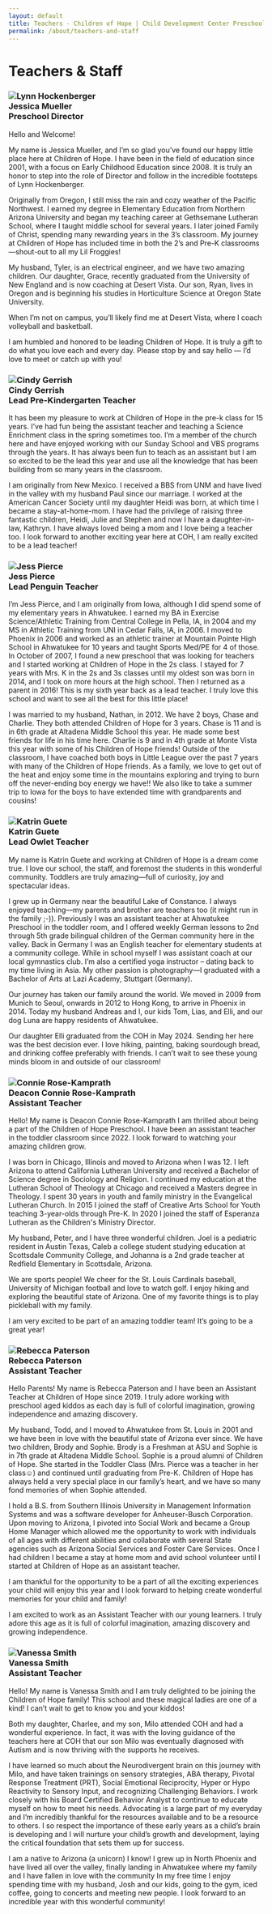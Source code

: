 ```yaml
---
layout: default
title: Teachers - Children of Hope | Child Development Center Preschool
permalink: /about/teachers-and-staff
---
```


Teachers & Staff
===


<h3 class="ui header">
  <img src="{{ site.baseurl }}/assets/images/teachers/jessica_mueller.jpg"
    alt="Lynn Hockenberger" class="ui tiny circular image" />
  <div class="content">
    Jessica Mueller
    <div class="sub header">Preschool Director</div>
  </div>
</h3>

<div class="ui hidden divider"></div>

<p>Hello and Welcome!</p>

<p>
  My name is Jessica Mueller, and I’m so glad you’ve found our happy little place here at Children of Hope. I have been in the field of education since 2001, with a focus on Early Childhood Education since 2008. It is truly an honor to step into the role of Director and follow in the incredible footsteps of Lynn Hockenberger.
</p>

<p>
  Originally from Oregon, I still miss the rain and cozy weather of the Pacific Northwest. I earned my degree in Elementary Education from Northern Arizona University and began my teaching career at Gethsemane Lutheran School, where I taught middle school for several years. I later joined Family of Christ, spending many rewarding years in the 3’s classroom. My journey at Children of Hope has included time in both the 2’s and Pre-K classrooms—shout-out to all my Lil Froggies!
</p>

<p>
  My husband, Tyler, is an electrical engineer, and we have two amazing children. Our daughter, Grace, recently graduated from the University of New England and is now coaching at Desert Vista. Our son, Ryan, lives in Oregon and is beginning his studies in Horticulture Science at Oregon State University.
</p>

<p>
  When I’m not on campus, you’ll likely find me at Desert Vista, where I coach volleyball and basketball.
</p>

<p>
  I am humbled and honored to be leading Children of Hope. It is truly a gift to do what you love each and every day. Please stop by and say hello &mdash; I’d love to meet or catch up with you!
</p>

<div class="ui section divider"></div>

<h3 class="ui header">
  <img src="{{ site.baseurl }}/assets/images/teachers/cindy_gerrish.webp"
    alt="Cindy Gerrish" class="ui tiny circular image" />
  <div class="content">
    Cindy Gerrish
    <div class="sub header">Lead Pre-Kindergarten Teacher</div>
  </div>
</h3>
<div class="ui hidden divider"></div>
<p>
  It has been my pleasure to work at Children of Hope in the pre-k class for 15 years. I’ve had fun being the assistant teacher and teaching a Science Enrichment class in the spring sometimes too. I’m a member of the church here and have enjoyed working with our Sunday School and VBS programs through the years. It has always been fun to teach as an assistant but I am so excited to be the lead this year and use all the knowledge that has been building from so many years in the classroom.
 </p>
 <p>
  I am originally from New Mexico. I received a BBS from UNM and have lived in the valley with my husband Paul since our marriage. I worked at the American Cancer Society until my daughter Heidi was born, at which time I became a stay-at-home-mom. I have had the privilege of raising three fantastic children, Heidi, Julie and Stephen and now I have a daughter-in-law, Kathryn. I have always loved being a mom and I love being a teacher too. I look forward to another exciting year here at COH, I am really excited to be a lead teacher!
</p>

<div class="ui section divider"></div>

<h3 class="ui header">
  <img src="{{ site.baseurl }}/assets/images/teachers/jess_pierce.webp"
    alt="Jess Pierce" class="ui tiny circular image" />
  <div class="content">
    Jess Pierce
    <div class="sub header">Lead Penguin Teacher</div>
  </div>
</h3>

<div class="ui hidden divider"></div>

<p>
  I’m Jess Pierce, and I am originally from Iowa, although I did spend some of my elementary years in Ahwatukee. I earned my BA in Exercise Science/Athletic Training from Central College in Pella, IA, in 2004 and my MS in Athletic Training from UNI in Cedar Falls, IA, in 2006. I moved to Phoenix in 2006 and worked as an athletic trainer at Mountain Pointe High School in Ahwatukee for 10 years and taught Sports Med/PE for 4 of those. In October of 2007, I found a new preschool that was looking for teachers and I started working at Children of Hope in the 2s class. I stayed for 7 years with Mrs. K in the 2s and 3s classes until my oldest son was born in 2014, and I took on more hours at the high school. Then I returned as a parent in 2016! This is my sixth year back as a lead teacher. I truly love this school and want to see all the best for this little place!
</p>
<p>
  I was married to my husband, Nathan, in 2012. We have 2 boys, Chase and Charlie. They both attended Children of Hope for 3 years. Chase is 11 and is in 6th grade at Altadena Middle School this year. He made some best friends for life in his time here. Charlie is 9 and in 4th grade at Monte Vista this year with some of his Children of Hope friends! Outside of the classroom, I have coached both boys in Little League over the past 7 years with many of the Children of Hope friends. As a family, we love to get out of the heat and enjoy some time in the mountains exploring and trying to burn off the never-ending boy energy we have!! We also like to take a summer trip to Iowa for the boys to have extended time with grandparents and cousins!
</p>

<div class="ui section divider"></div>

<h3 class="ui header">
  <img src="{{ site.baseurl }}/assets/images/teachers/katrin_guete.jpg"
    alt="Katrin Guete" class="ui tiny circular image" />
  <div class="content">
    Katrin Guete
    <div class="sub header">Lead Owlet Teacher</div>
  </div>
</h3>

<div class="ui hidden divider"></div>

<p>
  My name is Katrin Guete and working at Children of Hope is a dream come true. I love our school, the staff, and foremost the students in this wonderful community. Toddlers are truly amazing—full of curiosity, joy and spectacular ideas.
</p>
<p>
  I grew up in Germany near the beautiful Lake of Constance. I always enjoyed teaching—my parents and brother are teachers too (it might run in the family ;-)). Previously I was an assistant teacher at Ahwatukee Preschool in the toddler room, and I offered weekly German lessons to 2nd through 5th grade bilingual children of the German community here in the valley. Back in Germany I was an English teacher for elementary students at a community college. While in school myself I was assistant coach at our local gymnastics club. I’m also a certified yoga instructor – dating back to my time living in Asia. My other passion is photography—I graduated with a Bachelor of Arts at Lazi Academy, Stuttgart (Germany).
</p>
<p>
  Our journey has taken our family around the world. We moved in 2009 from Munich to Seoul, onwards in 2012 to Hong Kong, to arrive in Phoenix in 2014. Today my husband Andreas and I, our kids Tom, Lias, and Elli, and our dog Luna are happy residents of Ahwatukee.
</p>
<p>
  Our daughter Elli graduated from the COH in May 2024. Sending her here was the best decision ever. I love hiking, painting, baking sourdough bread, and drinking coffee preferably with friends. I can’t wait to see these young minds bloom in and outside of our classroom!
</p>

<div class="ui section divider"></div>

<h3 class="ui header">
  <img src="{{ site.baseurl }}/assets/images/teachers/connie_rose-kamprath.jpg"
    alt="Connie Rose-Kamprath" class="ui tiny circular image" />
  <div class="content">
    Deacon Connie Rose-Kamprath
    <div class="sub header">Assistant Teacher</div>
  </div>
</h3>

<div class="ui hidden divider"></div>

<p>
  Hello! My name is Deacon Connie Rose-Kamprath I am thrilled about being a part of the Children of Hope Preschool. I have been an assistant teacher in the toddler classroom since 2022. I look forward to watching your amazing children grow.
</p>

<p>
  I was born in Chicago, Illinois and moved to Arizona when I was 12. I left Arizona to attend California Lutheran University and received a Bachelor of Science degree in Sociology and Religion. I continued my education at the Lutheran School of Theology at Chicago and received a Masters degree in Theology. I spent 30 years in youth and family ministry in the Evangelical Lutheran Church. In 2015 I joined the staff of Creative Arts School for Youth teaching 3-year-olds through Pre-K. In 2020 I joined the staff of Esperanza Lutheran as the Children's Ministry Director.
</p>

<p>
  My husband, Peter, and I have three wonderful children. Joel is a pediatric resident in Austin Texas, Caleb a college student studying education at Scottsdale Community College, and Johanna is a 2nd grade teacher at Redfield Elementary in Scottsdale, Arizona.
</p>

<p>
  We are sports people! We cheer for the St. Louis Cardinals baseball, University of Michigan football and love to watch golf. I enjoy hiking and exploring the beautiful state of Arizona. One of my favorite things is to play pickleball with my family.
</p>

<p>
  I am very excited to be part of an amazing toddler team! It’s going to be a great year!
</p>

<div class="ui section divider"></div>

<h3 class="ui header">
  <img src="{{ site.baseurl }}/assets/images/teachers/rebecca_paterson.jpg"
    alt="Rebecca Paterson" class="ui tiny circular image" />
  <div class="content">
    Rebecca Paterson
    <div class="sub header">Assistant Teacher</div>
  </div>
</h3>

<div class="ui hidden divider"></div>
<p>
  Hello Parents! My name is Rebecca Paterson and I have been an Assistant Teacher at Children of Hope since 2019. I truly adore working with preschool aged kiddos as each day is full of colorful imagination, growing independence and amazing discovery.
</p>
<p>
  My husband, Todd, and I moved to Ahwatukee from St. Louis in 2001 and we have been in love with the beautiful state of Arizona ever since. We have two children, Brody and Sophie. Brody is a Freshman at ASU and Sophie is in 7th grade at Altadena Middle School. Sophie is a proud alumni of Children of Hope. She started in the Toddler Class (Mrs. Pierce was a teacher in her class☺) and continued until graduating from Pre-K. Children of Hope has always held a very special place in our family’s heart, and we have so many fond memories of when Sophie attended.
</p>
<p>
  I hold a B.S. from Southern Illinois University in Management Information Systems and was a software developer for Anheuser-Busch Corporation. Upon moving to Arizona, I pivoted into Social Work and became a Group Home Manager which allowed me the opportunity to work with individuals of all ages with different abilities and collaborate with several State agencies such as Arizona Social Services and Foster Care Services. Once I had children I became a stay at home mom and avid school volunteer until I started at Children of Hope as an assistant teacher.
</p>
<p>
  I am thankful for the opportunity to be a part of all the exciting experiences your child will enjoy this year and I look forward to helping create wonderful memories for your child and family!
</p>
<p>
  I am excited to work as an Assistant Teacher with our young learners. I truly adore this age as it is full of colorful imagination, amazing discovery and growing independence.
</p>


<div class="ui section divider"></div>

<h3 class="ui header">
  <img src="{{ site.baseurl }}/assets/images/teachers/vanessa_smith.jpg"
    alt="Vanessa Smith" class="ui tiny circular image" />
  <div class="content">
    Vanessa Smith
    <div class="sub header">Assistant Teacher</div>
  </div>
</h3>

<div class="ui hidden divider"></div>

<p>
  Hello! My name is Vanessa Smith and I am truly delighted to be joining the Children of Hope family! This school and these magical ladies are one of a kind! I can’t wait to get to know you and your kiddos!
</p>

<p>
  Both my daughter, Charlee, and my son, Milo attended COH and had a wonderful experience. In fact, it was with the loving guidance of the teachers here at COH that our son Milo was eventually diagnosed with Autism and is now thriving with the supports he receives.
</p>

<p>
  I have learned so much about the Neurodivergent brain on this journey with Milo, and have taken trainings on sensory strategies, ABA therapy, Pivotal Response Treatment (PRT), Social Emotional Reciprocity, Hyper or Hypo Reactivity to Sensory Input, and recognizing Challenging Behaviors. I work closely with his Board Certified Behavior Analyst to continue to educate myself on how to meet his needs. Advocating is a large part of my everyday and I’m incredibly thankful for the resources available and to be a resource to others. I so respect the importance of these early years as a child’s brain is developing and I will nurture your child’s growth and development, laying the critical foundation that sets them up for success.
</p>

<p>
  I am a native to Arizona (a unicorn) I know! I grew up in North Phoenix and have lived all over the valley, finally landing in Ahwatukee where my family and I have fallen in love with the community In my free time I enjoy spending time with my husband, Josh and our kids, going to the gym, iced coffee, going to concerts and meeting new people. I look forward to an incredible year with this wonderful community!
</p>
